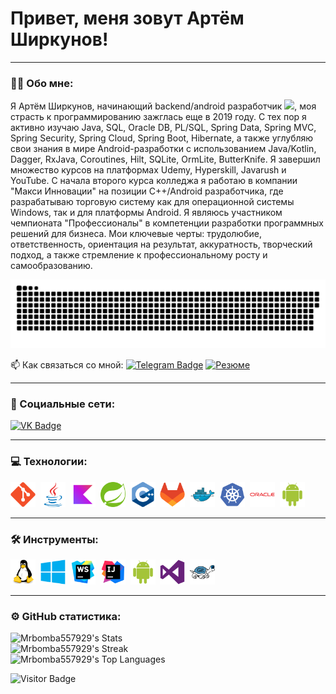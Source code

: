 
# Привет, меня зовут Артём Ширкунов!

---

### :man_technologist: Обо мне:

Я Артём Ширкунов, начинающий backend/android разработчик <img src="https://media.giphy.com/media/WUlplcMpOCEmTGBtBW/giphy.gif" width="30px">, моя страсть к программированию зажглась еще в 2019 году. С тех пор я активно изучаю Java, SQL, Oracle DB, PL/SQL, Spring Data, Spring MVC, Spring Security, Spring Cloud, Spring Boot, Hibernate, а также углубляю свои знания в мире Android-разработки с использованием Java/Kotlin, Dagger, RxJava, Coroutines, Hilt, SQLite, OrmLite, ButterKnife. Я завершил множество курсов на платформах Udemy, Hyperskill, Javarush и YouTube. С начала второго курса колледжа я работаю в компании "Макси Инновации" на позиции C++/Android разработчика, где разрабатываю торговую систему как для операционной системы Windows, так и для платформы Android. Я являюсь участником чемпионата "Профессионалы" в компетенции разработки программных решений для бизнеса. Мои ключевые черты: трудолюбие, ответственность, ориентация на результат, аккуратность, творческий подход, а также стремление к профессиональному росту и самообразованию.

<p align="center">
 <img width="600" src="assets/github-snake.svg" alt="snake"/>
</p>

:mailbox: Как связаться со мной: [![Telegram Badge](https://img.shields.io/badge/-sshiae-blue?style=flat&logo=Telegram&logoColor=white)](https://t.me/sshiae) [![Резюме](https://img.shields.io/badge/-Резюме-orange?style=flat&logo=hh.ru&logoColor=white)](https://vologda.hh.ru/resume/e2d4c1baff0b2de21f0039ed1f515170655262)

---

### 🤝 Социальные сети:

  <div id="badges">
    <a href="https://vk.com/shiae" target="_blank">
      <img src="https://cdn-icons-png.flaticon.com/512/145/145813.png" width="40" height="40" alt="VK Badge"/>
    </a>
  </div>

---

### 💻 Технологии:

<div>
  <img src="https://github.com/devicons/devicon/blob/master/icons/git/git-original.svg" title="Git" alt="Git" width="40" height="40"/>&nbsp;
  <img src="https://github.com/devicons/devicon/blob/master/icons/java/java-original.svg" title="Java" alt="Java" width="40" height="40"/>&nbsp;
  <img src="https://github.com/devicons/devicon/blob/master/icons/kotlin/kotlin-original.svg" title="Kotlin" alt="Kotlin" width="40" height="40"/>&nbsp;
  <img src="https://github.com/devicons/devicon/blob/master/icons/spring/spring-original.svg" title="Spring" alt="Spring" width="40" height="40"/>&nbsp;
  <img src="https://github.com/devicons/devicon/blob/master/icons/cplusplus/cplusplus-original.svg" title="C++" alt="C++" width="40" height="40"/>&nbsp;
  <img src="https://github.com/devicons/devicon/blob/master/icons/gitlab/gitlab-original.svg" title="GitLab" alt="GitLab" width="40" height="40"/>&nbsp;
  <img src="https://github.com/devicons/devicon/blob/master/icons/docker/docker-original.svg" title="Docker" alt="Docker" width="40" height="40"/>&nbsp;
  <img src="https://github.com/devicons/devicon/blob/master/icons/kubernetes/kubernetes-plain.svg" title="Kubernetes" alt="Kubernetes" width="40" height="40"/>&nbsp;
  <img src="https://github.com/devicons/devicon/blob/master/icons/oracle/oracle-original.svg" title="Oracle DB" alt="Oracle DB" width="40" height="40"/>&nbsp;
  <img src="https://github.com/devicons/devicon/blob/master/icons/android/android-original.svg" title="Android" alt="Android" width="40" height="40"/>&nbsp;
</div>

---

### 🛠 Инструменты:

<div>
  <img src="https://github.com/devicons/devicon/blob/master/icons/linux/linux-original.svg" title="Linux" alt="Linux" width="40" height="40"/>&nbsp;
  <img src="https://github.com/devicons/devicon/blob/master/icons/windows8/windows8-original.svg" title="Windows" alt="Windows" width="40" height="40"/>&nbsp;
  <img src="https://github.com/devicons/devicon/blob/master/icons/webstorm/webstorm-original.svg" title="WebStorm" alt="WebStorm" width="40" height="40"/>&nbsp;
  <img src="https://github.com/devicons/devicon/blob/master/icons/intellij/intellij-original.svg" title="IntelliJ IDEA" alt="IntelliJ IDEA" width="40" height="40"/>&nbsp;
  <img src="https://github.com/devicons/devicon/blob/master/icons/android/android-original.svg" title="Android Studio" alt="Android Studio" width="40" height="40"/>&nbsp;
  <img src="https://github.com/devicons/devicon/blob/master/icons/visualstudio/visualstudio-plain.svg" title="Visual Studio" alt="Visual Studio" width="40" height="40"/>&nbsp;
  <img src="https://github.com/devicons/devicon/blob/master/icons/tortoisegit/tortoisegit-original.svg" title="TortoiseGit" alt="TortoiseGit" width="40" height="40"/>&nbsp;
</div>

---

### ⚙️ GitHub статистика:

![Mrbomba557929's Stats](https://github-readme-stats.vercel.app/api?username=Mrbomba557929&theme=vue-dark&show_icons=true&hide_border=true&count_private=true) <br/>
![Mrbomba557929's Streak](https://github-readme-streak-stats.herokuapp.com/?user=Mrbomba557929&theme=vue-dark&hide_border=true) <br/>
![Mrbomba557929's Top Languages](https://github-readme-stats.vercel.app/api/top-langs/?username=Mrbomba557929&theme=vue-dark&show_icons=true&hide_border=true&layout=compact)

![Visitor Badge](https://visitor-badge.laobi.icu/badge?page_id=filimonovalexey)
